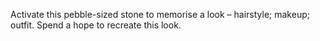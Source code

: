 Activate this pebble-sized stone to memorise a look – hairstyle; makeup; outfit. Spend a hope to recreate this look.